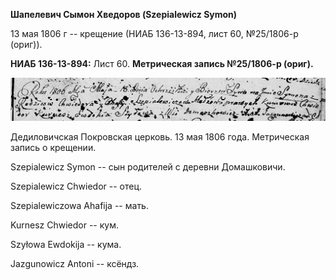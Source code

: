**Шапелевич Сымон Хведоров (Szepialewicz Symon)**

13 мая 1806 г -- крещение (НИАБ 136-13-894, лист 60, №25/1806-р (ориг)).

**НИАБ 136-13-894:** Лист 60. **Метрическая запись №25/1806-р (ориг).**

![](./media/c803e204e5bcc32c8a4dc430f684067d4ebda267.png)

Дедиловичская Покровская церковь. 13 мая 1806 года. Метрическая запись о
крещении.

Szepialewicz Symon -- сын родителей с деревни Домашковичи.

Szepialewicz Chwiedor -- отец.

Szepialewiczowa Ahafija -- мать.

Kurnesz Chwiedor -- кум.

Szyłowa Ewdokija -- кума.

Jazgunowicz Antoni -- ксёндз.
